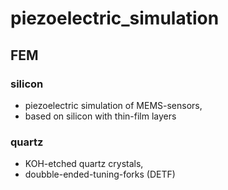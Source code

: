 # piezoelectric_simulation

## FEM

### silicon
- piezoelectric simulation of MEMS-sensors, 
- based on silicon with thin-film layers

### quartz
- KOH-etched quartz crystals,
- doubble-ended-tuning-forks (DETF)

